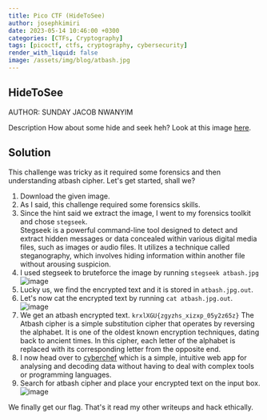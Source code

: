 ```yaml
---
title: Pico CTF (HideToSee)
author: josephkimiri
date: 2023-05-14 10:46:00 +0300
categories: [CTFs, Cryptography]
tags: [picoctf, ctfs, cryptography, cybersecurity]
render_with_liquid: false
image: /assets/img/blog/atbash.jpg
---
```


## HideToSee

AUTHOR: SUNDAY JACOB NWANYIM

Description
How about some hide and seek heh?
Look at this image [here](https://artifacts.picoctf.net/c/237/atbash.jpg).

## Solution

This challenge was tricky as it required some forensics and then understanding atbash cipher.
Let's get started, shall we?
1. Download the given image.
2. As I said, this challenge required some forensics skills.
3. Since the hint said we extract the image, I went to my forensics toolkit and chose `stegseek`.\
Stegseek is a powerful command-line tool designed to detect and extract hidden messages or data concealed within various digital media files, such as images or audio files. It utilizes a technique called steganography, which involves hiding information within another file without arousing suspicion.
4. I used stegseek to bruteforce the image by running `stegseek atbash.jpg` 
![image](https://user-images.githubusercontent.com/98275198/238173319-bd774d57-86c6-4d7b-b0e3-808fd6f5b133.png)
5. Lucky us, we find the encrypted text and it is stored in `atbash.jpg.out`.
6. Let's now cat the encrypted text by running `cat atbash.jpg.out`.
![image](https://user-images.githubusercontent.com/98275198/238173437-09c2bb26-96d7-4a35-be8a-fd137a948be9.png)
7. We get an atbash encrypted text. `krxlXGU{zgyzhs_xizxp_05y2z65z}`
The Atbash cipher is a simple substitution cipher that operates by reversing the alphabet. It is one of the oldest known encryption techniques, dating back to ancient times. In this cipher, each letter of the alphabet is replaced with its corresponding letter from the opposite end.
8. I now head over to [cyberchef](https://gchq.github.io/) which is a simple, intuitive web app for analysing and decoding data without having to deal with complex tools or programming languages.
9. Search for atbash cipher and place your encrypted text on the input box. 
![image](https://user-images.githubusercontent.com/98275198/238173672-d6bafd8a-758f-4a85-892f-3d7ce4e0a23d.png)

We finally get our flag. That's it read my other writeups and hack ethically.


